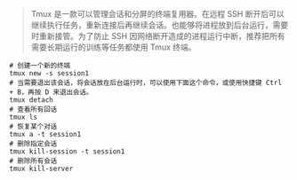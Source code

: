 > Tmux 是一款可以管理会话和分屏的终端复用器。在远程 SSH 断开后可以继续执行任务，重新连接后再继续会话。也能够将进程放到后台运行，需要时重新接管。为了防止 SSH 因网络断开造成的进程运行中断，推荐把所有需要长期运行的训练等任务都使用 Tmux 终端。

```shell
# 创建一个新的终端
tmux new -s session1
# 当需要退出该会话，将会话放在后台运行时，可以使用下面这个命令，或使用快捷键 Ctrl + B，再按 D 来退出会话。
tmux detach
# 查看所有回话
tmux ls
# 恢复某个对话
tmux a -t session1
# 删除指定会话
tmux kill-session -t session1
# 删除所有会话
tmux kill-server
```

